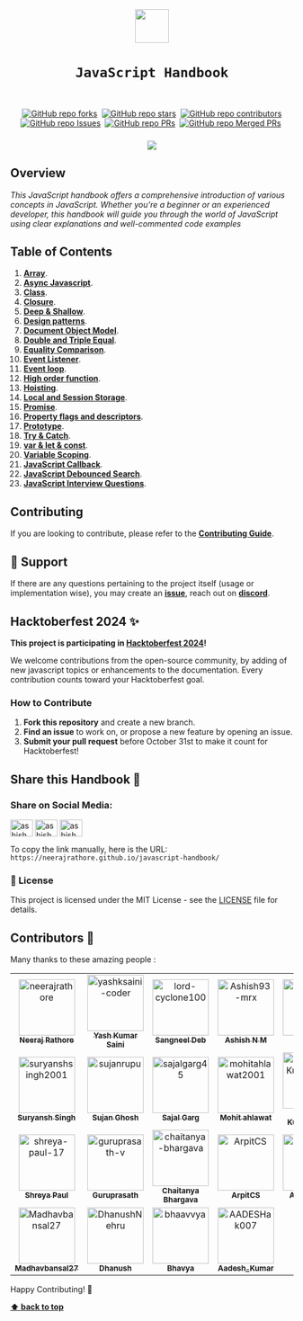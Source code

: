 <div align="center">
  <img height="60" src="https://img.icons8.com/color/344/javascript.png">
</div>

# <div align="center">`JavaScript Handbook`</div>

<br>
<div align="center">

[![GitHub repo forks](https://img.shields.io/github/forks/neerajrathore/javascript-handbook?style=flat&logo=github&logoColor=whitesmoke&label=Forks)](https://github.com/neerajrathore/javascript-handbook/network)&#160;
[![GitHub repo stars](https://img.shields.io/github/stars/neerajrathore/javascript-handbook?style=flat&logo=github&logoColor=whitesmoke&label=Stars)](https://github.com/neerajrathore/javascript-handbook/stargazers)&#160;
[![GitHub repo contributors](https://img.shields.io/github/contributors-anon/neerajrathore/javascript-handbook?style=flat&logo=github&logoColor=whitesmoke&label=Contributors)](https://github.com/neerajrathore/javascript-handbook/graphs/contributors)
[![GitHub repo Issues](https://img.shields.io/github/issues/neerajrathore/javascript-handbook?style=flat&logo=github&logoColor=red&label=Issues)](https://github.com/neerajrathore/javascript-handbook/issues)&#160;
[![GitHub repo PRs](https://img.shields.io/github/issues-pr/neerajrathore/javascript-handbook?style=flat&logo=github&logoColor=orange&label=PRs)](https://github.com/neerajrathore/javascript-handbook/pulls)&#160;
[![GitHub repo Merged PRs](https://img.shields.io/github/issues-search/neerajrathore/javascript-handbook?style=flat&logo=github&logoColor=green&label=Merged%20PRs&query=is%3Amerged)](https://github.com/neerajrathore/javascript-handbook/pulls?q=is%3Apr+is%3Amerged)&#160;

</div>

<h3 align="center">
<img src="https://raw.githubusercontent.com/andreasbm/readme/master/assets/lines/colored.png">
</h3>

## Overview
*This JavaScript handbook offers a comprehensive introduction of various concepts in JavaScript. Whether you're a beginner or an experienced developer, this handbook will guide you through the world of JavaScript using clear explanations and well-commented code examples*

## Table of Contents
1. [**Array**](./array/README.md).
2. [**Async Javascript**](./async-javascript/README.md).
3. [**Class**](./class/README.md).
4. [**Closure**](./closure/README.md).
5. [**Deep & Shallow**](./deep-shallow/README.md).
6. [**Design patterns**](./design-patterns/README.md).
7. [**Document Object Model**](./document-object-model/README.md).
8. [**Double and Triple Equal**](./double-equal-and-triple-equal/README.md).
9. [**Equality Comparison**](./equality-comparison/README.md).
10. [**Event Listener**](./event-listeners/README.md).
11. [**Event loop**](./event-loop/README.md).
12. [**High order function**](./high-order-function/README.md).
13. [**Hoisting**](./hoisting/README.md).
14. [**Local and Session Storage**](./local-and-session-storage/README.md).
15. [**Promise**](./promise/README.md).
16. [**Property flags and descriptors**](./property-flags-and-descriptors/README.md).
17. [**Prototype**](./prototype/README.md).
18. [**Try & Catch**](./try-catch/README.md).
19. [**var & let & const**](./var-let-const/README.md).
20. [**Variable Scoping**](./variable-scoping/README.md).
21. [**JavaScript Callback**](./callback/README.md).
22. [**JavaScript Debounced Search**](./debouncing/README.md).
23. [**JavaScript Interview Questions**](./interview-questions/README.md).

## Contributing
If you are looking to contribute, please refer to the [**Contributing Guide**](https://github.com/neerajrathore/javascript-handbook/blob/main/CONTRIBUTING.md).

## 🌟 Support
If there are any questions pertaining to the project itself (usage or implementation wise), you may create an [**issue**](https://github.com/neerajrathore/javascript-handbook/issues), reach out on [**discord**](https://discord.gg/HCbYKCD6).

## Hacktoberfest 2024 ✨

**This project is participating in [Hacktoberfest 2024](https://hacktoberfest.com/)!**

We welcome contributions from the open-source community, by adding of new javascript topics or enhancements to the documentation. Every contribution counts toward your Hacktoberfest goal.

### How to Contribute
1. **Fork this repository** and create a new branch.
2. **Find an issue** to work on, or propose a new feature by opening an issue.
3. **Submit your pull request** before October 31st to make it count for Hacktoberfest!

## Share this Handbook 📣

### Share on Social Media:
<a href="https://twitter.com/intent/tweet?url=https://neerajrathore.github.io/javascript-handbook/&text=Check%20out%20this%20JavaScript%20Handbook!%20#JavaScript" target="blank"><img align="center" src="https://raw.githubusercontent.com/rahuldkjain/github-profile-readme-generator/master/src/images/icons/Social/twitter.svg" alt="ashish_ash07" height="30" width="40" /></a>
<a href="https://www.linkedin.com/shareArticle?url=https://neerajrathore.github.io/javascript-handbook/&title=JavaScript%20Handbook" target="blank"><img align="center" src="https://raw.githubusercontent.com/rahuldkjain/github-profile-readme-generator/master/src/images/icons/Social/linked-in-alt.svg" alt="ashish_ash07" height="30" width="40" /></a>
<a href="https://www.facebook.com/sharer/sharer.php?u=https://neerajrathore.github.io/javascript-handbook/" target="blank"><img align="center" src="https://raw.githubusercontent.com/rahuldkjain/github-profile-readme-generator/master/src/images/icons/Social/facebook.svg" alt="ashish_ash07" height="30" width="40" /></a>

To copy the link manually, here is the URL:  
`https://neerajrathore.github.io/javascript-handbook/`

### 📄 License

This project is licensed under the MIT License - see the [LICENSE](https://github.com/neerajrathore/javascript-handbook?tab=MIT-1-ov-file) file for details.

## Contributors 🤝

Many thanks to these amazing people :
<!-- readme: contributors -start -->
<table>
	<tbody>
		<tr>
            <td align="center">
                <a href="https://github.com/neerajrathore">
                    <img src="https://avatars.githubusercontent.com/u/11667917?v=4" width="100;" alt="neerajrathore"/>
                    <br />
                    <sub><b>Neeraj Rathore</b></sub>
                </a>
            </td>
            <td align="center">
                <a href="https://github.com/yashksaini-coder">
                    <img src="https://avatars.githubusercontent.com/u/115717039?v=4" width="100;" alt="yashksaini-coder"/>
                    <br />
                    <sub><b>Yash Kumar Saini</b></sub>
                </a>
            </td>
            <td align="center">
                <a href="https://github.com/lord-cyclone100">
                    <img src="https://avatars.githubusercontent.com/u/121711381?v=4" width="100;" alt="lord-cyclone100"/>
                    <br />
                    <sub><b>Sangneel Deb</b></sub>
                </a>
            </td>
            <td align="center">
                <a href="https://github.com/Ashish93-mrx">
                    <img src="https://avatars.githubusercontent.com/u/76056451?v=4" width="100;" alt="Ashish93-mrx"/>
                    <br />
                    <sub><b>Ashish N M</b></sub>
                </a>
            </td>
            <td align="center">
                <a href="https://github.com/devp299">
                    <img src="https://avatars.githubusercontent.com/u/170864478?v=4" width="100;" alt="devp299"/>
                    <br />
                    <sub><b>devp299</b></sub>
                </a>
            </td>
            <td align="center">
                <a href="https://github.com/THE-ASHUTOSH">
                    <img src="https://avatars.githubusercontent.com/u/82095076?v=4" width="100;" alt="THE-ASHUTOSH"/>
                    <br />
                    <sub><b>Ashutosh Kumar</b></sub>
                </a>
            </td>
		</tr>
		<tr>
            <td align="center">
                <a href="https://github.com/suryanshsingh2001">
                    <img src="https://avatars.githubusercontent.com/u/80690023?v=4" width="100;" alt="suryanshsingh2001"/>
                    <br />
                    <sub><b>Suryansh Singh</b></sub>
                </a>
            </td>
            <td align="center">
                <a href="https://github.com/sujanrupu">
                    <img src="https://avatars.githubusercontent.com/u/103595490?v=4" width="100;" alt="sujanrupu"/>
                    <br />
                    <sub><b>Sujan Ghosh</b></sub>
                </a>
            </td>
            <td align="center">
                <a href="https://github.com/sajalgarg45">
                    <img src="https://avatars.githubusercontent.com/u/144695016?v=4" width="100;" alt="sajalgarg45"/>
                    <br />
                    <sub><b>Sajal Garg</b></sub>
                </a>
            </td>
            <td align="center">
                <a href="https://github.com/mohitahlawat2001">
                    <img src="https://avatars.githubusercontent.com/u/65100859?v=4" width="100;" alt="mohitahlawat2001"/>
                    <br />
                    <sub><b>Mohit ahlawat</b></sub>
                </a>
            </td>
            <td align="center">
                <a href="https://github.com/Bharath-KumarReddy">
                    <img src="https://avatars.githubusercontent.com/u/127650446?v=4" width="100;" alt="Bharath-KumarReddy"/>
                    <br />
                    <sub><b>Bharath-KumarReddy</b></sub>
                </a>
            </td>
            <td align="center">
                <a href="https://github.com/T-Rahul-prabhu-38">
                    <img src="https://avatars.githubusercontent.com/u/167653990?v=4" width="100;" alt="T-Rahul-prabhu-38"/>
                    <br />
                    <sub><b>t rahul prabhu</b></sub>
                </a>
            </td>
		</tr>
		<tr>
            <td align="center">
                <a href="https://github.com/shreya-paul-17">
                    <img src="https://avatars.githubusercontent.com/u/135226069?v=4" width="100;" alt="shreya-paul-17"/>
                    <br />
                    <sub><b>Shreya Paul</b></sub>
                </a>
            </td>
            <td align="center">
                <a href="https://github.com/guruprasath-v">
                    <img src="https://avatars.githubusercontent.com/u/138384576?v=4" width="100;" alt="guruprasath-v"/>
                    <br />
                    <sub><b>Guruprasath</b></sub>
                </a>
            </td>
            <td align="center">
                <a href="https://github.com/chaitanya-bhargava">
                    <img src="https://avatars.githubusercontent.com/u/97454068?v=4" width="100;" alt="chaitanya-bhargava"/>
                    <br />
                    <sub><b>Chaitanya Bhargava</b></sub>
                </a>
            </td>
            <td align="center">
                <a href="https://github.com/ArpitCS">
                    <img src="https://avatars.githubusercontent.com/u/133118520?v=4" width="100;" alt="ArpitCS"/>
                    <br />
                    <sub><b>ArpitCS</b></sub>
                </a>
            </td>
            <td align="center">
                <a href="https://github.com/ajayvaniya0">
                    <img src="https://avatars.githubusercontent.com/u/131126584?v=4" width="100;" alt="ajayvaniya0"/>
                    <br />
                    <sub><b>Ajay Vaniya</b></sub>
                </a>
            </td>
            <td align="center">
                <a href="https://github.com/Shinu-ster">
                    <img src="https://avatars.githubusercontent.com/u/122474221?v=4" width="100;" alt="Shinu-ster"/>
                    <br />
                    <sub><b>Sajat Bajracharya</b></sub>
                </a>
            </td>
		</tr>
		<tr>
            <td align="center">
                <a href="https://github.com/Madhavbansal27">
                    <img src="https://avatars.githubusercontent.com/u/99018349?v=4" width="100;" alt="Madhavbansal27"/>
                    <br />
                    <sub><b>Madhavbansal27</b></sub>
                </a>
            </td>
            <td align="center">
                <a href="https://github.com/DhanushNehru">
                    <img src="https://avatars.githubusercontent.com/u/22955675?v=4" width="100;" alt="DhanushNehru"/>
                    <br />
                    <sub><b>Dhanush </b></sub>
                </a>
            </td>
            <td align="center">
                <a href="https://github.com/bhaavvya">
                    <img src="https://avatars.githubusercontent.com/u/110487270?v=4" width="100;" alt="bhaavvya"/>
                    <br />
                    <sub><b>Bhavya</b></sub>
                </a>
            </td>
            <td align="center">
                <a href="https://github.com/AADESHak007">
                    <img src="https://avatars.githubusercontent.com/u/123197632?v=4" width="100;" alt="AADESHak007"/>
                    <br />
                    <sub><b>Aadesh_Kumar</b></sub>
                </a>
            </td>
		</tr>
	<tbody>
</table>
<!-- readme: contributors -end -->

Happy Contributing! 🚀

**[⬆ back to top](#table-of-contents)**
